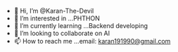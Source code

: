 - 👋 Hi, I’m @Karan-The-Devil
- 👀 I’m interested in ...PHTHON
- 🌱 I’m currently learning ...Backend developing
- 💞️ I’m looking to collaborate on AI
- 📫 How to reach me ...email: karan191990@gmail.com

<!---
Karan-The-Devil/Karan-The-Devil is a ✨ special ✨ repository because its `README.md` (this file) appears on your GitHub profile.
You can click the Preview link to take a look at your changes.
--->
